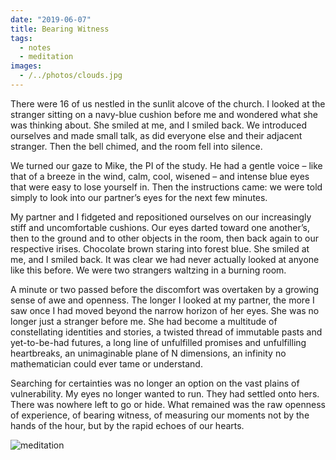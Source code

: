 ```yaml
---
date: "2019-06-07"
title: Bearing Witness
tags: 
  - notes 
  - meditation
images:
  - /../photos/clouds.jpg
---
```


There were 16 of us nestled in the sunlit alcove of the church. I looked at the stranger sitting on a navy-blue cushion before me and wondered what she was thinking about. She smiled at me, and I smiled back. We introduced ourselves and made small talk, as did everyone else and their adjacent stranger. Then the bell chimed, and the room fell into silence. 

We turned our gaze to Mike, the PI of the study. He had a gentle voice – like that of a breeze in the wind, calm, cool, wisened – and intense blue eyes that were easy to lose yourself in. Then the instructions came: we were told simply to look into our partner’s eyes for the next few minutes.

My partner and I fidgeted and repositioned ourselves on our increasingly stiff and uncomfortable cushions. Our eyes darted toward one another’s, then to the ground and to other objects in the room, then back again to our respective irises. Chocolate brown staring into forest blue. She smiled at me, and I smiled back. It was clear we had never actually looked at anyone like this before. We were two strangers waltzing in a burning room. 

A minute or two passed before the discomfort was overtaken by a growing sense of awe and openness. The longer I looked at my partner, the more I saw once I had moved beyond the narrow horizon of her eyes. She was no longer just a stranger before me. She had become a multitude of constellating identities and stories, a twisted thread of immutable pasts and yet-to-be-had futures, a long line of unfulfilled promises and unfulfilling heartbreaks, an unimaginable plane of N dimensions, an infinity no mathematician could ever tame or understand.

Searching for certainties was no longer an option on the vast plains of vulnerability. My eyes no longer wanted to run. They had settled onto hers. There was nowhere left to go or hide. What remained was the raw openness of experience, of bearing witness, of measuring our moments not by the hands of the hour, but by the rapid echoes of our hearts.

![meditation](/../photos/clouds.jpg)